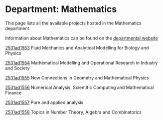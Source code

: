 # Department: **Mathematics**

This page lists all the available projects hosted in the Mathematics department.

Information about Mathematics can be found on the [departmental website](https://www.ucl.ac.uk/maths)

[2531ad1553](../projects/2531ad1553.md) Fluid Mechanics and Analytical Modelling for Biology and Physics

[2531ad1554](../projects/2531ad1554.md) Mathematical Modelling and Operational Research in Industry and Society

[2531ad1555](../projects/2531ad1555.md) New Connections in Geometry and Mathematical Physics

[2531ad1556](../projects/2531ad1556.md) Numerical Analysis, Scientific Computing and Mathematical Finance

[2531ad1557](../projects/2531ad1557.md) Pure and applied analysis

[2531ad1558](../projects/2531ad1558.md) Topics in Number Theory, Algebra and Combinatorics

